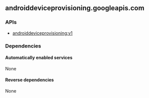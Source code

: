 ## androiddeviceprovisioning.googleapis.com

### APIs

* [ androiddeviceprovisioning:v1 ]( https://androiddeviceprovisioning.googleapis.com/$discovery/rest?version=v1 )

### Dependencies

#### Automatically enabled services

None

#### Reverse dependencies

None
